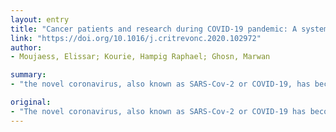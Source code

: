 ```yaml
---
layout: entry
title: "Cancer patients and research during COVID-19 pandemic: A systematic review of current evidence"
link: "https://doi.org/10.1016/j.critrevonc.2020.102972"
author:
- Moujaess, Elissar; Kourie, Hampig Raphael; Ghosn, Marwan

summary:
- "the novel coronavirus, also known as SARS-Cov-2 or COVID-19, has become a worldwide threat. Cancer research was directly affected by the emerging of this disease. Many oncologists change their daily practice in cancer care, without solid evidence and recommendations. We focus on strategies that are followed in cancer management with review of national and international guidelines. In this review paper we expose the challenges of cancer management in the era of SARS CoV-2 and its outcomes on this population."

original:
- "The novel coronavirus, also known as SARS-Cov-2 or COVID-19 has become a worldwide threat and the major healthcare concern of the year 2020. Cancer research was directly affected by the emerging of this disease. According to some Chinese studies, cancer patients are more vulnerable to COVID-19 complications. This observation led many oncologists to change their daily practice in cancer care, without solid evidence and recommendations. Moreover, the COVID-19 manifestations as well as its diagnosis are particular in this special population. In this review paper we expose the challenges of cancer management in the era of SARS-CoV-2, the epidemiological, clinical, pathological and radiological characteristics of the disease in cancer patients and its outcomes on this population. Finally, we focus on strategies that are followed in cancer management with review of national and international guidelines."
---
```


